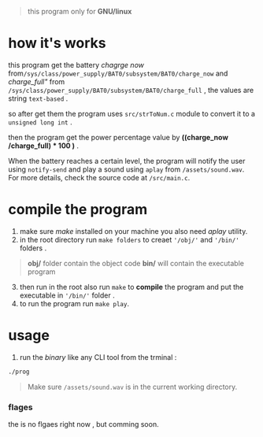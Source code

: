 > this program only for **GNU/linux**


# how it's works
this program get the battery *chagrge now* from`/sys/class/power_supply/BAT0/subsystem/BAT0/charge_now` and *charge_full"* from `/sys/class/power_supply/BAT0/subsystem/BAT0/charge_full` , the values are string `text-based` .

so after get them the program uses `src/strToNum.c` module to convert it to a `unsigned long int` .

then the program get the power percentage value by **((charge_now /charge_full) * 100 )** .

When the battery reaches a certain level, the program will notify the user using `notify-send` and play a sound using `aplay` from `/assets/sound.wav`. For more details, check the source code at `/src/main.c`.

# compile the program
1. make sure *make* installed on your machine you also need *aplay* utility.
2. in the root directory run `make folders` to creaet `'/obj/'` and `'/bin/'` folders .
> **obj/** folder contain the object code
> **bin/** will contain the executable program
3. then run in the root also run `make` to **compile** the program and put the executable in `'/bin/'` folder .
4. to run the program run `make play`.

# usage
1. run the *binary* like any CLI tool from the trminal :
```bash
./prog
```
> Make sure `/assets/sound.wav` is in the current working directory.
### flages
the is no flgaes right now , but comming soon.
